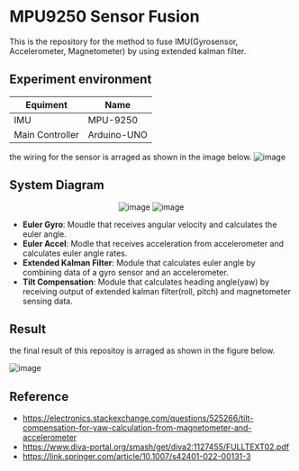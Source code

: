 # MPU9250 Sensor Fusion
This is the repository for the method to fuse IMU(Gyrosensor, Accelerometer, Magnetometer) by using extended kalman filter.
## Experiment environment

|Equiment|Name|
|---|---|
|IMU|MPU-9250|
|Main Controller|Arduino-UNO|

the wiring for the sensor is arraged as shown in the image below.
![image](https://user-images.githubusercontent.com/86957779/217463645-35ba5197-f327-4761-a887-9932343e454b.png)

## System Diagram
<div align = center>


![image](https://user-images.githubusercontent.com/86957779/220029536-03696811-007e-41d9-b849-2770a3458d28.png)
![image](https://user-images.githubusercontent.com/86957779/220029402-62ce5fb9-b6ca-4dc5-a16c-997808d29fbc.png)


</div>

* **Euler Gyro**: Moudle that receives angular velocity and calculates the euler angle.
* **Euler Accel**: Modle that receives acceleration from accelerometer and calculates euler angle rates.
* **Extended Kalman Filter**: Module that calculates euler angle by combining data of a gyro sensor and an accelerometer.
* **Tilt Compensation**: Module that calculates heading angle(yaw) by receiving output of extended kalman filter(roll, pitch) and magnetometer sensing data.


## Result
the final result of this repositoy is arraged as shown in the figure below. 

![image](https://user-images.githubusercontent.com/86957779/220033927-482216c8-0798-420e-9506-a9324535dd9f.png)

## Reference
* https://electronics.stackexchange.com/questions/525266/tilt-compensation-for-yaw-calculation-from-magnetometer-and-accelerometer
* https://www.diva-portal.org/smash/get/diva2:1127455/FULLTEXT02.pdf
* https://link.springer.com/article/10.1007/s42401-022-00131-3
